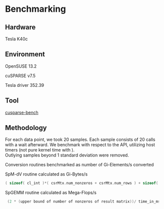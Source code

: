 # Benchmarking
## Hardware
Tesla K40c

## Environment
OpenSUSE 13.2

cuSPARSE v7.5

Tesla driver 352.39

## Tool
[cusparse-bench](clSPARSE\src\benchmarks\cusparse-bench)

## Methodology
For each data point, we took 20 samples. Each sample consists of 20 calls
with a wait afterward. We benchmark with respect to the API, utilizing host timers
(not pure kernel time with ).  
Outlying samples beyond 1 standard deviation were removed.

Conversion routines benchmarked as number of Gi-Elements/s converted

SpM-dV routine calculated as Gi-Bytes/s
```c
( sizeof( cl_int )*( csrMtx.num_nonzeros + csrMtx.num_rows ) + sizeof( T ) * ( csrMtx.num_nonzeros + csrMtx.num_cols + csrMtx.num_rows ) ) / time_in_ns( );
```
SpGEMM routine calculated as Mega-Flops/s
```c
 (2 * (upper bound of number of nonzeros of result matrix))/ time_in_ms( ) ;
 ```
 